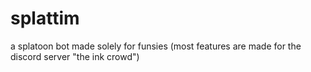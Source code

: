 # splattim
a splatoon bot made solely for funsies (most features are made for the discord server "the ink crowd")
